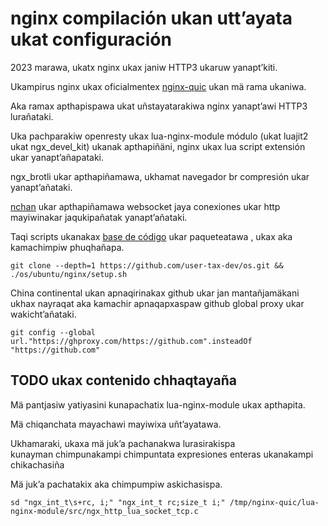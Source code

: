 # nginx compilación ukan utt’ayata ukat configuración

2023 marawa, ukatx nginx ukax janiw HTTP3 ukaruw yanapt’kiti.

Ukampirus nginx ukax oficialmentex [nginx-quic](https://quic.nginx.org) ukan mä rama ukaniwa.

Aka ramax apthapispawa ukat uñstayatarakiwa nginx yanapt’awi HTTP3 lurañataki.

Uka pachparakiw openresty ukax lua-nginx-module módulo (ukat luajit2 ukat ngx_devel_kit) ukanak apthapiñäni, nginx ukax lua script extensión ukar yanapt’añapataki.

ngx_brotli ukar apthapiñamawa, ukhamat navegador br compresión ukar yanapt’añataki.

[nchan](https://github.com/slact/nchan) ukar apthapiñamawa websocket jaya conexiones ukar http mayiwinakar jaqukipañatak yanapt’añataki.

Taqi scripts ukanakax [base de código](https://github.com/user-tax-dev/os) ukar paqueteatawa , ukax aka kamachimpiw phuqhañapa.

```
git clone --depth=1 https://github.com/user-tax-dev/os.git && ./os/ubuntu/nginx/setup.sh
```

China continental ukan apnaqirinakax github ukar jan mantañjamäkani ukhax nayraqat aka kamachir apnaqapxaspaw github global proxy ukar wakicht’añataki.

```
git config --global url."https://ghproxy.com/https://github.com".insteadOf "https://github.com"
```

## TODO ukax contenido chhaqtayaña

Mä pantjasiw yatiyasini kunapachatix lua-nginx-module ukax apthapita.

Mä chiqanchata mayachawi mayiwixa uñt’ayatawa.

Ukhamaraki, ukaxa mä juk’a pachanakwa lurasirakispa<br>kunayman chimpunakampi chimpuntata expresiones enteras ukanakampi chikachasiña

Mä juk’a pachatakix aka chimpumpiw askichasispa.

```
sd "ngx_int_t\s+rc, i;" "ngx_int_t rc;size_t i;" /tmp/nginx-quic/lua-nginx-module/src/ngx_http_lua_socket_tcp.c
```